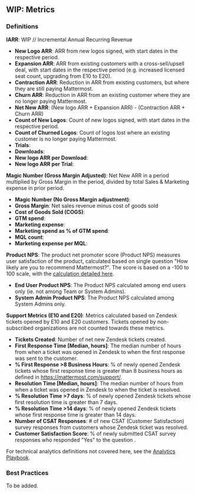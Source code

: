 ## WIP: Metrics

### Definitions

**IARR**: WIP // Incremental Annual Recurring Revenue
  - **New Logo ARR**: ARR from new logos signed, with start dates in the respective period.
  - **Expansion ARR**: ARR from existing customers with a cross-sell/upsell deal, with start dates in the respective period (e.g. increased licensed seat count, upgrading from E10 to E20).
  - **Contraction ARR**: Reduction in ARR from existing customers, but where they are still paying Mattermost.
  - **Churn ARR**: Reduction in ARR from an existing customer where they are no longer paying Mattermost.
  - **Net New ARR**: (New logo ARR + Expansion ARR) - (Contraction ARR + Churn ARR)
  - **Count of New Logos**: Count of new logos signed, with start dates in the respective period.
  - **Count of Churned Logos**: Count of logos lost where an existing customer is no longer paying Mattermost.
  - **Trials**:
  - **Downloads**:
  - **New logo ARR per Download**:
  - **New logo ARR per Trial**:

**Magic Number (Gross Margin Adjusted)**: Net New ARR in a period multiplied by Gross Margin in the period, divided by total Sales & Marketing expense in prior period.
  - **Magic Number (No Gross Margin adjustment)**:
  - **Gross Margin**: Net sales revenue minus cost of goods sold
  - **Cost of Goods Sold (COGS)**: 
  - **GTM spend**:
  - **Marketing expense**:
  - **Marketing spend as % of GTM spend**:
  - **MQL count**:
  - **Marketing expense per MQL**:

**Product NPS**: The product net promoter score (Product NPS) measures user satisfaction of the product, calculated based on single question "How likely are you to recommend Mattermost?". The score is based on a -100 to 100 scale, with the [calculation detailed here](https://en.wikipedia.org/wiki/Net_Promoter#How_it_works).
  - **End User Product NPS**: The Product NPS calculated among end users only (ie. not among Team or System Admins).
  - **System Admin Product NPS**: The Product NPS calculated among System Admins only.

**Support Metrics (E10 and E20)**: Metrics calculated based on Zendesk tickets opened by E10 and E20 customers. Tickets opened by non-subscribed organizations are not counted towards these metrics.
  - **Tickets Created**: Number of net new Zendesk tickets created.
  - **First Response Time [Median, hours]**: The median number of hours from when a ticket was opened in Zendesk to when the first response was sent to the customer.
  - **% First Response >8 Business Hours**: % of newly opened Zendesk tickets whose first response time is greater than 8 business hours as defined in https://mattermost.com/support/.
  - **Resolution Time [Median, hours]**: The median number of hours from when a ticket was opened in Zendesk to when the ticket is resolved.
  - **% Resolution Time >7 days**: % of newly opened Zendesk tickets whose first resolution time is greater than 7 days.
  - **% Resolution Time >14 days**: % of newly opened Zendesk tickets whose first response time is greater than 14 days.
  - **Number of CSAT Responses**: # of new CSAT (Customer Satisfaction) survey responses from customers whose Zendesk ticket was resolved.
  - **Customer Satisfaction Score**: % of newly submitted CSAT survey responses who responded "Yes" to the question <insert CSAT question here>.

For technical analytics definitions not covered here, see the [Analytics Playbook](https://docs.google.com/document/d/1__65LymlUfXLzOiSKD-G56j16Jlx1fRaIu714s3yxDU/edit#heading=h.sowg5wp7n9lk).

### Best Practices

To be added.

